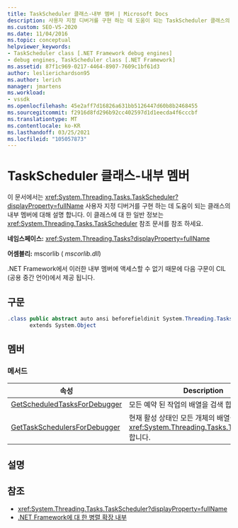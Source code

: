```yaml
---
title: TaskScheduler 클래스-내부 멤버 | Microsoft Docs
description: 사용자 지정 디버거를 구현 하는 데 도움이 되는 TaskScheduler 클래스의 내부 멤버에 대해 알아봅니다.
ms.custom: SEO-VS-2020
ms.date: 11/04/2016
ms.topic: conceptual
helpviewer_keywords:
- TaskScheduler class [.NET Framework debug engines]
- debug engines, TaskScheduler class [.NET Framework]
ms.assetid: 87f1c969-0217-4464-8907-7609c1bf61d3
author: leslierichardson95
ms.author: lerich
manager: jmartens
ms.workload:
- vssdk
ms.openlocfilehash: 45e2aff7d16826a631bb5126447d60b8b2468455
ms.sourcegitcommit: f2916d8fd296b92cc402597d1d1eecda4f6cccbf
ms.translationtype: MT
ms.contentlocale: ko-KR
ms.lasthandoff: 03/25/2021
ms.locfileid: "105057873"
---
```

# <a name="taskscheduler-class---internal-members"></a>TaskScheduler 클래스-내부 멤버
이 문서에서는 <xref:System.Threading.Tasks.TaskScheduler?displayProperty=fullName> 사용자 지정 디버거를 구현 하는 데 도움이 되는 클래스의 내부 멤버에 대해 설명 합니다. 이 클래스에 대 한 일반 정보는 <xref:System.Threading.Tasks.TaskScheduler> 참조 문서를 참조 하세요.

 **네임스페이스:** <xref:System.Threading.Tasks?displayProperty=fullName>

 **어셈블리:** mscorlib ( *mscorlib.dll*)

 .NET Framework에서 이러한 내부 멤버에 액세스할 수 없기 때문에 다음 구문이 CIL (공용 중간 언어)에서 제공 됩니다.

## <a name="syntax"></a>구문

```csharp
.class public abstract auto ansi beforefieldinit System.Threading.Tasks.TaskScheduler
       extends System.Object
```

## <a name="members"></a>멤버

### <a name="methods"></a>메서드

|속성|Description|
|----------|-----------------|
|[GetScheduledTasksForDebugger](../../extensibility/debugger/getscheduledtasksfordebugger-method.md)|모든 예약 된 작업의 배열을 검색 합니다.|
|[GetTaskSchedulersForDebugger](../../extensibility/debugger/gettaskschedulersfordebugger-method.md)|현재 활성 상태인 모든 개체의 배열을 검색 <xref:System.Threading.Tasks.TaskScheduler> 합니다.|

## <a name="remarks"></a>설명

## <a name="see-also"></a>참조
- <xref:System.Threading.Tasks.TaskScheduler?displayProperty=fullName>
- [.NET Framework에 대 한 병렬 확장 내부](../../extensibility/debugger/parallel-extension-internals-for-the-dotnet-framework.md)
